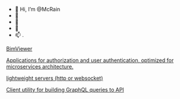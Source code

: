 - 👋 Hi, I’m @McRain
- 👀 
- 🌱 
- 💞️ 
- 📫 .

[BimViewer](https://github.com/McRain/bim)

[Applications for authorization and user authentication, optimized for microservices architecture.](https://github.com/McRain/reneos.auth)

[lightweight servers (http or websocket)](https://github.com/McRain/reneos.server)

[Client utility for building GraphQL queries to API](https://github.com/McRain/reneos.gqlc)

<!---
McRain/McRain is a ✨ special ✨ repository because its `README.md` (this file) appears on your GitHub profile.
You can click the Preview link to take a look at your changes.
--->
